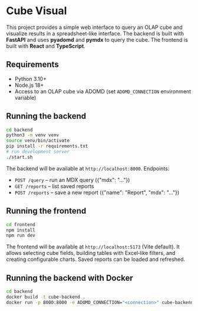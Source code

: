 # Cube Visual

This project provides a simple web interface to query an OLAP cube and visualize
results in a spreadsheet‑like interface. The backend is built with **FastAPI**
and uses **pyadomd** and **pymdx** to query the cube. The frontend is built with
**React** and **TypeScript**.

## Requirements

- Python 3.10+
- Node.js 18+
- Access to an OLAP cube via ADOMD (set `ADOMD_CONNECTION` environment variable)

## Running the backend

```bash
cd backend
python3 -m venv venv
source venv/bin/activate
pip install -r requirements.txt
# run development server
./start.sh
```

The backend will be available at `http://localhost:8000`. Endpoints:

- `POST /query` – run an MDX query ({"mdx": "..."})
- `GET /reports` – list saved reports
- `POST /reports` – save a new report ({"name": "Report", "mdx": "..."})

## Running the frontend

```bash
cd frontend
npm install
npm run dev
```

The frontend will be available at `http://localhost:5173` (Vite default). It
allows selecting cube fields, building tables with Excel‑like filters, and
creating configurable charts. Saved reports can be loaded and refreshed.

## Running the backend with Docker

```bash
cd backend
docker build -t cube-backend .
docker run -p 8000:8000 -e ADOMD_CONNECTION="<connection>" cube-backend
```

